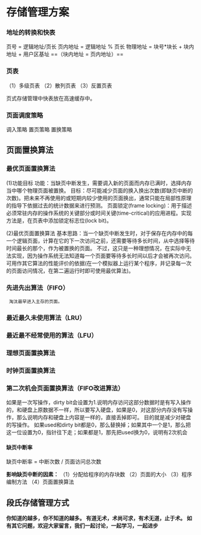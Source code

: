﻿# 存储管理方案
### 地址的转换和快表
页号 = 逻辑地址/页长 
页内地址 = 逻辑地址 % 页长
物理地址 = 块号*块长 + 块内地址 + 用户区基址     ==（块内地址  = 页内地址）==

### 页表
（1）多级页表
（2）散列页表
（3）反置页表

页式存储管理中快表放在高速缓存中。

### 页面调度策略
调入策略
置页策略
置换策略

## 页面置换算法
### 最优页面置换算法
(1)功能目标
功能：当缺页中断发生，需要调入新的页面而内存已满时，选择内存当中哪个物理页面被置换。
目标：尽可能减少页面的换入换出次数(即缺页中断的次数)。把未来不再使用的或短期内较少使用的页面换出，通常只能在局部性原理的指导下依据过去的统计数据来进行预测。
页面锁定(frame locking)：用于描述必须常驻内存的操作系统的关键部分或时间关键(time-critical)的应用进程。实现方法是，在页表中添加锁定标志位(lock bit)。

(2)最优页面置换算法
基本思路：当一个缺页中断发生时，对于保存在内存中的每一个逻辑页面，计算在它的下一次访问之前，还需要等待多长时间，从中选择等待时间最长的那个，作为被置换的页面。
不过，这只是一种理想情况，在实际中无法实现，因为操作系统无法知道每一个页面要等待多长时间以后才会被再次访问。
可用作其它算法的性能评价的依据(在一个模拟器上运行某个程序，并记录每一次的页面访问情况，在第二遍运行时即可使用最优算法)。

### 先进先出算法（FIFO）
  	 淘汰最早进入主存的页面。
###  最近最久未使用算法（LRU）
###  最近最不经常使用的算法（LFU）
### 理想页面置换算法
### 时钟页面置换算法
### 第二次机会页面置换算法（FIFO改进算法）
如果是一次写操作，dirty bit会设置为1.说明内存访问这部分数据时是有写入操作的，和硬盘上原数据不一样，所以要写入硬盘，如果是0，对这部分内存没有写操作，那么说明内存和硬盘上内容是一样的，直接丢掉即可。
目的就是减少对硬盘的写操作。
如果used和dirty bit都是0，那么替换掉；如果其中一个是1，那么把这一位设置为0，指针往下走；如果都是1，那先把used换为0，说明有2次机会

#### 缺页中断率
缺页中断率 = 中断次数 / 页面访问总次数

**影响缺页中断的因素：**
（1）分配给程序的内存块数
（2）页面的大小
（3）程序编制方法
（4）页面置换算法

## 段氏存储管理方式

**你知道的越多，你不知道的越多。
有道无术，术尚可求，有术无道，止于术。
如有其它问题，欢迎大家留言，我们一起讨论，一起学习，一起进步**

